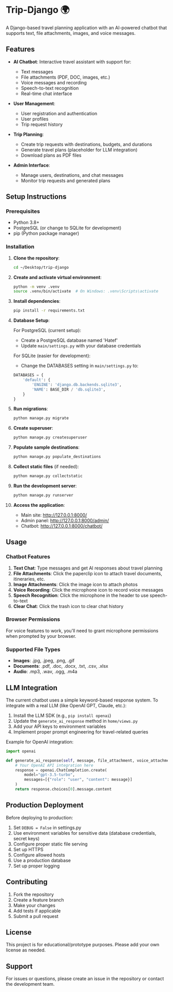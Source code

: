 # Trip-Django 🌍

A Django-based travel planning application with an AI-powered chatbot that supports text, file attachments, images, and voice messages.

## Features

- **AI Chatbot**: Interactive travel assistant with support for:
  - Text messages
  - File attachments (PDF, DOC, images, etc.)
  - Voice messages and recording
  - Speech-to-text recognition
  - Real-time chat interface

- **User Management**: 
  - User registration and authentication
  - User profiles
  - Trip request history

- **Trip Planning**:
  - Create trip requests with destinations, budgets, and durations
  - Generate travel plans (placeholder for LLM integration)
  - Download plans as PDF files

- **Admin Interface**:
  - Manage users, destinations, and chat messages
  - Monitor trip requests and generated plans

## Setup Instructions

### Prerequisites

- Python 3.8+
- PostgreSQL (or change to SQLite for development)
- pip (Python package manager)

### Installation

1. **Clone the repository**:
   ```bash
   cd ~/Desktop/trip-django
   ```

2. **Create and activate virtual environment**:
   ```bash
   python -m venv .venv
   source .venv/bin/activate  # On Windows: .venv\Scripts\activate
   ```

3. **Install dependencies**:
   ```bash
   pip install -r requirements.txt
   ```

4. **Database Setup**:
   
   For PostgreSQL (current setup):
   - Create a PostgreSQL database named 'Hatef'
   - Update `main/settings.py` with your database credentials
   
   For SQLite (easier for development):
   - Change the DATABASES setting in `main/settings.py` to:
   ```python
   DATABASES = {
       'default': {
           'ENGINE': 'django.db.backends.sqlite3',
           'NAME': BASE_DIR / 'db.sqlite3',
       }
   }
   ```

5. **Run migrations**:
   ```bash
   python manage.py migrate
   ```

6. **Create superuser**:
   ```bash
   python manage.py createsuperuser
   ```

7. **Populate sample destinations**:
   ```bash
   python manage.py populate_destinations
   ```

8. **Collect static files** (if needed):
   ```bash
   python manage.py collectstatic
   ```

9. **Run the development server**:
   ```bash
   python manage.py runserver
   ```

10. **Access the application**:
    - Main site: http://127.0.0.1:8000/
    - Admin panel: http://127.0.0.1:8000/admin/
    - Chatbot: http://127.0.0.1:8000/chatbot/

## Usage

### Chatbot Features

1. **Text Chat**: Type messages and get AI responses about travel planning
2. **File Attachments**: Click the paperclip icon to attach travel documents, itineraries, etc.
3. **Image Attachments**: Click the image icon to attach photos
4. **Voice Recording**: Click the microphone icon to record voice messages
5. **Speech Recognition**: Click the microphone in the header to use speech-to-text
6. **Clear Chat**: Click the trash icon to clear chat history

### Browser Permissions

For voice features to work, you'll need to grant microphone permissions when prompted by your browser.

### Supported File Types

- **Images**: .jpg, .jpeg, .png, .gif
- **Documents**: .pdf, .doc, .docx, .txt, .csv, .xlsx
- **Audio**: .mp3, .wav, .ogg, .m4a

## LLM Integration

The current chatbot uses a simple keyword-based response system. To integrate with a real LLM (like OpenAI GPT, Claude, etc.):

1. Install the LLM SDK (e.g., `pip install openai`)
2. Update the `generate_ai_response` method in `home/views.py`
3. Add your API keys to environment variables
4. Implement proper prompt engineering for travel-related queries

Example for OpenAI integration:
```python
import openai

def generate_ai_response(self, message, file_attachment, voice_attachment):
    # Your OpenAI API integration here
    response = openai.ChatCompletion.create(
        model="gpt-3.5-turbo",
        messages=[{"role": "user", "content": message}]
    )
    return response.choices[0].message.content
```

## Production Deployment

Before deploying to production:

1. Set `DEBUG = False` in settings.py
2. Use environment variables for sensitive data (database credentials, secret keys)
3. Configure proper static file serving
4. Set up HTTPS
5. Configure allowed hosts
6. Use a production database
7. Set up proper logging

## Contributing

1. Fork the repository
2. Create a feature branch
3. Make your changes
4. Add tests if applicable
5. Submit a pull request

## License

This project is for educational/prototype purposes. Please add your own license as needed.

## Support

For issues or questions, please create an issue in the repository or contact the development team.
